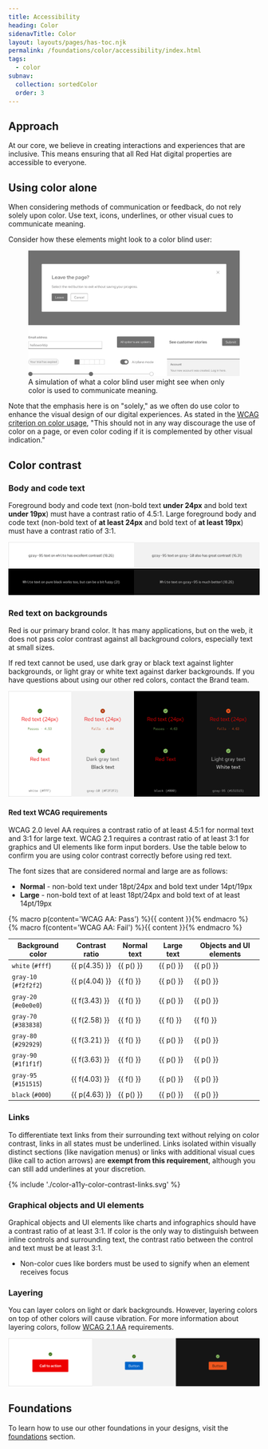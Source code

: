```yaml
---
title: Accessibility
heading: Color
sidenavTitle: Color
layout: layouts/pages/has-toc.njk
permalink: /foundations/color/accessibility/index.html
tags:
  - color
subnav:
  collection: sortedColor
  order: 3
---
```


<link data-helmet rel="stylesheet" href="/assets/packages/@rhds/elements/elements/rh-table/rh-table-lightdom.css">

<script data-helmet type="module">
  import '@rhds/elements/rh-alert/rh-alert.js';
  import '@rhds/elements/rh-table/rh-table.js';
</script>

<style data-helmet>
  .pass { color: var(--rh-color-status-success); }
  .fail { color: var(--rh-color-status-danger); }
  figcaption { 
    margin-block-start: var(--rh-space-lg);
    color: var(--rh-color-text-secondary-on-light);
    font-size: var(--rh-font-size-body-text-sm);
  }
</style>

## Approach

At our core, we believe in creating interactions and experiences that are inclusive. This means ensuring that all Red Hat digital properties are accessible to everyone.

## Using color alone

When considering methods of communication or feedback, do not rely solely upon color. Use text, icons, underlines, or other visual cues to communicate meaning.

Consider how these elements might look to a color blind user:

<figure>
  <uxdot-example color-palette="lightest" width-adjustment="1012px">
    <img alt="Dialog with a gray leave button, a form field with a gray bottom border, and progress steps in gray without labels" src="/assets/color/color-a11y-using-color-alone.svg" loading="lazy">
  </uxdot-example>
  <figcaption>
    A simulation of what a color blind user might see when only color is used to communicate meaning.
  </figcaption>
</figure>

Note that the emphasis here is on "solely," as we often do use color to enhance the visual design of our digital experiences. As stated in the [WCAG criterion on color usage](https://www.w3.org/WAI/WCAG21/Understanding/use-of-color.html), "This should not in any way discourage the use of color on a page, or even color coding if it is complemented by other visual indication."

## Color contrast

### Body and code text

Foreground body and code text (non-bold text **under 24px** and bold text
**under 19px**) must have a contrast ratio of 4.5:1. Large foreground body and
code text (non-bold text of **at least 24px** and bold text of **at least
19px**) must have a contrast ratio of 3:1.

<uxdot-example width-adjustment=”100%” variant="full" alignment="left" no-border>
  <img alt="Two examples of dark text on light backgrounds and two examples of light text on dark backgrounds" 
       src="/assets/color/color-a11y-color-contrast-body-code-text.svg"
       loading="lazy">
</uxdot-example>

### Red text on backgrounds

Red is our primary brand color. It has many applications, but on the web, it does not pass color contrast against all background colors, especially text at small sizes.

If red text cannot be used, use dark gray or black text against lighter backgrounds, or light gray or white text against darker backgrounds. If you have questions about using our other red colors, contact the Brand team.

<uxdot-example width-adjustment=”100%” variant="full" alignment="left" no-border>
  <img alt="Several examples of red text over light and dark themed backgrounds showing some that pass and some that fail. There is also an example of dark gray text and black text against a light background as well as an example of light gray text and white text on a dark background." src="/assets/color/color-a11y-red-text-on-bgs.svg" loading="lazy">
</uxdot-example>

#### Red text WCAG requirements

WCAG 2.0 level AA requires a contrast ratio of at least 4.5:1 for normal text and 3:1 for large text. WCAG 2.1 requires a contrast ratio of at least 3:1 for graphics and UI elements like form input borders. Use the table below to confirm you are using color contrast correctly before using red text.

The font sizes that are considered normal and large are as follows:

- **Normal** - non-bold text under 18pt/24px and bold text under 14pt/19px
- **Large** - non-bold text of at least 18pt/24px and bold text of at least 14pt/19px

{% macro p(content='WCAG AA: Pass') %}<span class="pass">{{ content }}</span>{% endmacro %}
{% macro f(content='WCAG AA: Fail') %}<span class="fail">{{ content }}</span>{% endmacro %}

<rh-table>

| Background color      | Contrast ratio | Normal text | Large text | Objects and UI elements |
| --------------------- | -------------- | ----------- | ---------- | ----------------------- |
| `white` (`#fff`)      | {{ p(4.35) }}  | {{ p() }}   | {{ p() }}  | {{ p() }}               |
| `gray-10` (`#f2f2f2`) | {{ p(4.04) }}  | {{ f() }}   | {{ p() }}  | {{ p() }}               |
| `gray-20` (`#e0e0e0`) | {{ f(3.43) }}  | {{ f() }}   | {{ p() }}  | {{ p() }}               |
| `gray-70` (`#383838`) | {{ f(2.58) }}  | {{ f() }}   | {{ f() }}  | {{ f() }}               |
| `gray-80` (`#292929`) | {{ f(3.21) }}  | {{ f() }}   | {{ p() }}  | {{ p() }}               |
| `gray-90` (`#1f1f1f`) | {{ f(3.63) }}  | {{ f() }}   | {{ p() }}  | {{ p() }}               |
| `gray-95` (`#151515`) | {{ f(4.03) }}  | {{ f() }}   | {{ p() }}  | {{ p() }}               |
| `black` (`#000`)      | {{ p(4.63) }}  | {{ p() }}   | {{ p() }}  | {{ p() }}               |

</rh-table>

### Links

To differentiate text links from their surrounding text without relying on color
contrast, links in all states must be underlined. Links isolated within visually
distinct sections (like navigation menus) or links with additional visual cues (like call to action arrows) are **exempt from this requirement**, although you can still add
underlines at your discretion.

<uxdot-example width-adjustment="797px">
  {% include './color-a11y-color-contrast-links.svg' %}
</uxdot-example>

### Graphical objects and UI elements

Graphical objects and UI elements like charts and infographics should have a
contrast ratio of at least 3:1. If color is the only way to distinguish between
inline controls and surrounding text, the contrast ratio between the control and
text must be at least 3:1.

- Non-color cues like borders must be used to signify when an element receives
  focus

### Layering

You can layer colors on light or dark backgrounds. However, layering colors on top of other colors will cause vibration. For more information about layering colors, follow [WCAG 2.1 AA][wcag21aa] requirements.

<uxdot-example width-adjustment=”1140px” variant="full" alignment="left" no-border>
  <img alt="Red call to action on a white background, blue button on a light gray background, and a light red-orange button on a black background"
       src="/assets/color/color-a11y-color-contrast-layering.svg"
       loading="lazy">
</uxdot-example>

<uxdot-feedback>
  <h2>Foundations</h2>
  <p>To learn how to use our other foundations in your designs, visit the <a href="/foundations">foundations</a> section.</p>
</uxdot-feedback>

[brandteam]: https://www.redhat.com/en/about/brand/standards
[wcag21aa]: https://www.w3.org/WAI/WCAG21/Understanding/
